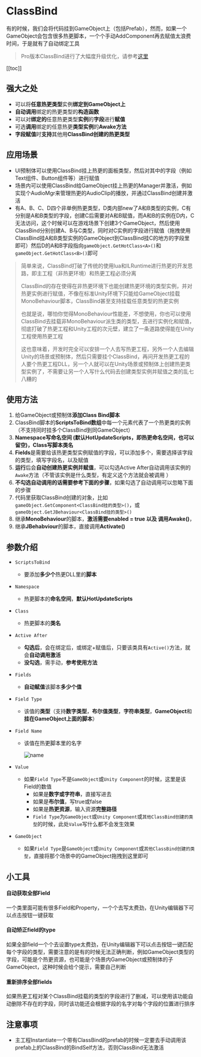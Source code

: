 # ClassBind

有的时候，我们会将代码挂到GameObject上（包括Prefab），然而，如果一个GameObject会包含很多热更脚本，一个个手动AddComponent再去赋值太浪费时间，于是就有了自动绑定工具

> Pro版本ClassBind进行了大幅度升级优化，请参考[这里](../pro/ClassBind.md)

[[toc]]



## 强大之处

- 可以将**任意热更类型**实例**绑定到GameObject上**
- **自动调用**绑定的热更类型的**构造函数**
- 可以对**绑定的**任意热更类型**实例**的**字段**进行**赋值**
- 可选**调用**绑定的任意热更**类型实例**的**Awake方法**
- **字段赋值**时**支持**其他用**ClassBind创建的热更类型**



## 应用场景

- UI预制体可以使用ClassBind挂上热更的面板类型，然后对其中的字段（例如Text组件、Button组件等）进行赋值
- 场景内可以使用ClassBind给GameObject挂上热更的Manager并激活，例如实现个AudioMgr来管理热更的AudioClip的播放，并通过ClassBind创建并激活
- 有A、B、C、D四个非单例热更类型，D类内部new了A和B类型的实例，C有分别是A和B类型的字段，创建C后需要对A和B赋值，而A和B的实例在D内，C无法访问，这个时候可以在游戏场景下创建3个GameObject，然后使用ClassBind分别创建A、B与C类型，同时对C实例的字段进行赋值（拖拽使用ClassBind挂A和B类型实例的GameObject到ClassBind挂C的地方的字段里即可）然后D的A和B字段指向```gameObject.GetHotClass<A>()```和```gameObject.GetHotClass<B>()```即可

> 简单来说，ClassBind打破了传统的使用lua和ILRuntime进行热更的开发思路，即主工程（非热更环境）和热更工程必须分离
>
> ClassBind的存在使得在非热更环境下也能创建热更环境的类型实例，并对热更实例进行赋值，不像在标准Unity环境下只能给GameObject挂载MonoBehaviour脚本，ClassBind甚至支持挂载任意类型的热更实例
>
> 也就是说，哪怕你觉得MonoBehaviour性能差，不想使用，你也可以使用ClassBind去挂载非MonoBehaviour派生类的类型，去进行实例化和赋值，彻底打破了热更工程和Unity工程的次元壁，建立了一条道路使得能在Unity工程使用热更工程
>
> 这也意味着，开发时完全可以安排一个人去写热更工程，另外一个人去编辑Unity的场景或预制体，然后只需要挂个ClassBind，再问开发热更工程的人要个热更工程DLL，另一个人就可以在Unity场景或预制体上创建热更类型实例了，不需要让另一个人写什么代码去创建类型实例并赋值之类的乱七八糟的





## 使用方法

1. 给GameObject或预制体**添加Class Bind脚本**
2. ClassBind脚本的**ScriptsToBind数组**中每一个元素代表了一个热更类的实例（不支持同时挂多个ClassBind到同GameObject）
3. **Namespace写命名空间 (默认HotUpdateScripts，即热更命名空间，也可以留空)，Class写脚本类名**
4. **Fields**是需要给该热更类型实例赋值的字段，可以添加多个，需要选择该字段的类型，填写字段名，以及赋值
5. **运行**后会**自动创建热更实例并赋值**，可以勾选Active After自动调用该实例的```Awake```方法（不管该实例是什么类型，有定义这个方法就会被调用 ）
6. **不勾选自动调用的话需要参考下面的步骤**，如果勾选了自动调用可以忽略下面的步骤
7. 代码里获取ClassBind创建的对象，比如```gameObject.GetComponent<ClassBind挂的类型>()```，或```gameObject.GetJBehaviour<ClassBind挂的类型>()```
8. 继承**MonoBehaviour**的脚本，**激活需要enabled = true 以及 调用Awake()**，
9. 继承**JBehabviour**的脚本，直接调用**Activate()**

## 参数介绍

- ```ScriptsToBind```

  - 要添加**多少个**热更DLL里的**脚本**

- ```Namespace```

  - 热更脚本的**命名空间**，**默认HotUpdateScripts**

- ```Class```

  - 热更脚本的**类名**

- ```Active After```

  - **勾选后**，会在绑定后，或绑定+赋值后，只要该类具有```Active()```方法，就会**自动调用激活**
  - **没勾选**，需手动，**参考使用方法**

- ```Fields```

  - **自动赋值**该脚本**多少个值**

- ```Field Type```

  - 该值的**类型**（支持**数字类型**，**布尔值类型**，**字符串类型**，**GameObject**和**挂在GameObject上面的脚本**）

- ```Field Name```

  - 该值在热更脚本里的名字

    ![name](https://s1.ax1x.com/2020/09/05/wEyk9K.png)

- ```Value```

  - 如果```Field Type```不是```GameObject```或```Unity Component```的时候，这里是该Field的数值
    - 如果是**数字或字符串**，直接写进去
    - 如果是**布尔值**，写true或false
    - 如果是**热更资源**，输入资源**完整路径**
    - ```Field Type```为```GameObject```或```Unity Component```或```其他ClassBind创建的类型```的时候，此处```Value```写什么都不会发生效果

- ```GameObject```

  - 如果```Field Type```是```GameObject```或```Unity Component```或```其他ClassBind创建的类型```，直接将那个场景中的GameObject拖拽到这里即可


## 小工具

#### 自动获取全部Field

一个类里面可能有很多Field和Property，一个个去写太费劲，在Unity编辑器下可以点击按钮一键获取

#### 自动矫正field的type

如果全部field一个个去设置type太费劲，在Unity编辑器下可以点击按钮一键匹配每个字段的类型，需要注意的是有的时候无法正确判断，例如GameObject类型的字段，可能是个热更资源，也可能是个场景内GameObject或预制体的子GameObject，这种时候会给个提示，需要自己判断

#### 重新排序全部fields

如果热更工程对某个ClassBind挂载的类型的字段进行了删减，可以使用该功能自动删除不存在的字段，同时该功能还会根据字段的名字对每个字段的位置进行排序



## 注意事项

- 主工程Instantiate一个带有ClassBind的prefab的时候一定要去手动调用该prefab上的ClassBind的BindSelf方法，否则ClassBind无法激活